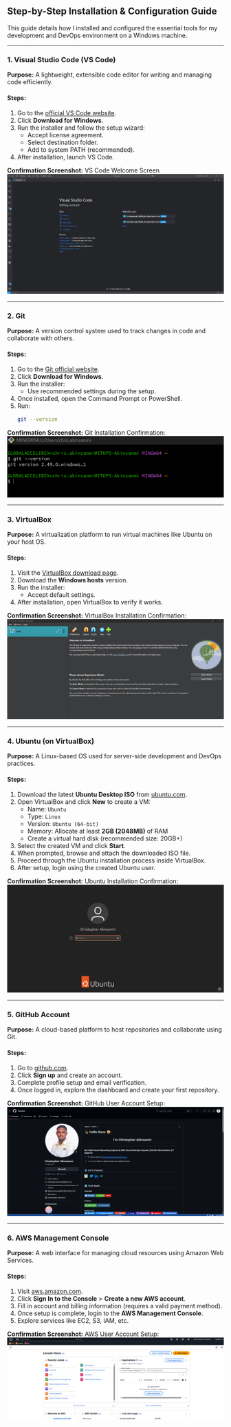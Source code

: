 ## Step-by-Step Installation & Configuration Guide

This guide details how I installed and configured the essential tools for my development and DevOps environment on a Windows machine.

---

### 1. Visual Studio Code (VS Code)

**Purpose:** A lightweight, extensible code editor for writing and managing code efficiently.

#### Steps:

1. Go to the [official VS Code website](https://code.visualstudio.com/).
2. Click **Download for Windows**.
3. Run the installer and follow the setup wizard:
   - Accept license agreement.
   - Select destination folder.
   - Add to system PATH (recommended).
4. After installation, launch VS Code.

**Confirmation Screenshot:** VS Code Welcome Screen 
![Capture the **VS Code welcome screen** after opening](https://github.com/Swapdevs/tech-environment-setup/blob/main/screenshots/VS%20Code%20Welcome%20Screen.jpg)


---

### 2. Git

**Purpose:** A version control system used to track changes in code and collaborate with others.

#### Steps:

1. Go to the [Git official website](https://git-scm.com/).
2. Click **Download for Windows**.
3. Run the installer:
   - Use recommended settings during the setup.
4. Once installed, open the Command Prompt or PowerShell.
5. Run:
   ```bash
   git --version
   ```

**Confirmation Screenshot:** Git Installation Confirmation:
![Terminal displaying `git --version` output.](https://github.com/Swapdevs/tech-environment-setup/blob/main/screenshots/Terminal%20with%20%60git%20--version%60%20Output.jpg)


---

### 3. VirtualBox

**Purpose:** A virtualization platform to run virtual machines like Ubuntu on your host OS.

#### Steps:

1. Visit the [VirtualBox download page](https://www.virtualbox.org/).
2. Download the **Windows hosts** version.
3. Run the installer:
   - Accept default settings.
4. After installation, open VirtualBox to verify it works.

**Confirmation Screenshot:** VirtualBox Installation Confirmation:
 ![VirtualBox welcome or main screen.](https://github.com/Swapdevs/tech-environment-setup/blob/main/screenshots/VirtualBox%20Welcome%20Screen.jpg)

---

### 4. Ubuntu (on VirtualBox)

**Purpose:** A Linux-based OS used for server-side development and DevOps practices.

#### Steps:

1. Download the latest **Ubuntu Desktop ISO** from [ubuntu.com](https://ubuntu.com/download/desktop).
2. Open VirtualBox and click **New** to create a VM:
   - Name: `Ubuntu`
   - Type: `Linux`
   - Version: `Ubuntu (64-bit)`
   - Memory: Allocate at least **2GB (2048MB)** of RAM
   - Create a virtual hard disk (recommended size: 20GB+)
3. Select the created VM and click **Start**.
4. When prompted, browse and attach the downloaded ISO file.
5. Proceed through the Ubuntu installation process inside VirtualBox.
6. After setup, login using the created Ubuntu user.

**Confirmation Screenshot:** Ubuntu Installation Confirmation:
 ![Ubuntu **login screen** inside VirtualBox.](https://github.com/Swapdevs/tech-environment-setup/blob/main/screenshots/Ubuntu%20Virtual%20Machine%20Login%20Prompt.jpg)


---

### 5. GitHub Account

**Purpose:** A cloud-based platform to host repositories and collaborate using Git.

#### Steps:

1. Go to [github.com](https://github.com/).
2. Click **Sign up** and create an account.
3. Complete profile setup and email verification.
4. Once logged in, explore the dashboard and create your first repository.

**Confirmation Screenshot:** GitHub User Account Setup:
 ![Logged-in **GitHub dashboard** showing your profile or repositories.](https://github.com/Swapdevs/tech-environment-setup/blob/main/screenshots/GitHub%20Dashboard%20(Logged%20In).jpg)


---

### 6. AWS Management Console

**Purpose:** A web interface for managing cloud resources using Amazon Web Services.

#### Steps:

1. Visit [aws.amazon.com](https://aws.amazon.com/).
2. Click **Sign In to the Console** > **Create a new AWS account**.
3. Fill in account and billing information (requires a valid payment method).
4. Once setup is complete, login to the **AWS Management Console**.
5. Explore services like EC2, S3, IAM, etc.

**Confirmation Screenshot:** AWS User Account Setup:
 ![AWS **Management Console home screen** after login.](https://github.com/Swapdevs/tech-environment-setup/blob/main/screenshots/AWS%20Management%20Console%20Homepage.jpg)

